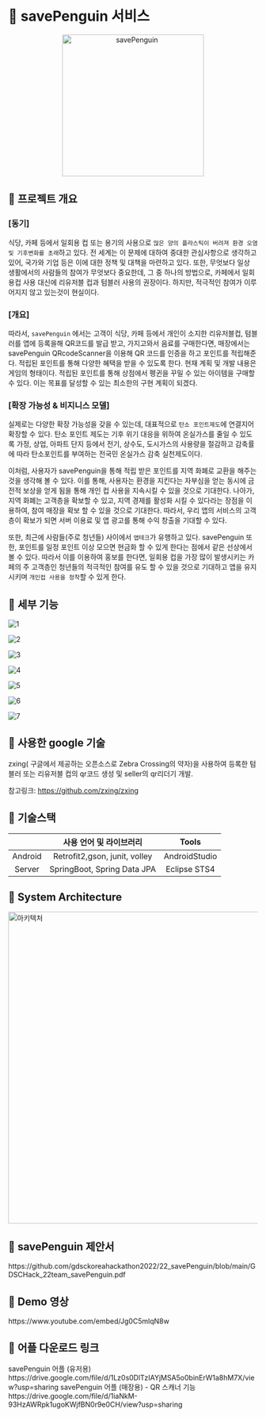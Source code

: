 <H1>🐧 savePenguin 서비스 </H1>

<p align="center">   
<img width="286" alt="savePenguin" src="https://user-images.githubusercontent.com/56347876/152633349-98cf961e-08d0-4ecb-aa4c-44e5c38b47df.png">
</p>

  <H2> 🐧 프로젝트 개요 </H2>

### [동기]

   식당, 카페 등에서 일회용 컵 또는 용기의 사용으로 `많은 양의 플라스틱이 버려져 환경 오염 및 기후변화를 초래`하고 있다. 전 세계는 이 문제에 대하여 중대한 관심사항으로 생각하고 있어, 국가와 기업 등은 이에 대한 정책 및 대책을 마련하고 있다. 또한, 무엇보다 일상 생활에서의 사람들의 참여가 무엇보다 중요한데, 그 중 하나의 방법으로, 카페에서 일회용컵 사용 대신에 리유저블 컵과 텀블러 사용의 권장이다. 하지만, 적극적인 참여가 이루어지지 않고 있는것이 현실이다.
   
### [개요]

   따라서, `savePenguin` 에서는 고객이 식당, 카페 등에서 개인이 소지한 리유저블컵, 텀블러를 앱에 등록을해 QR코드를 발급 받고, 가지고와서 음료를 구매한다면, 매장에서는 savePenguin QRcodeScanner을 이용해 QR 코드를 인증을 하고 포인트를 적립해준다. 적립된 포인트를 통해 다양한 혜택을 받을 수 있도록 한다. 현재 계획 및 개발 내용은 게임의 형태이다. 적립된 포인트를 통해 상점에서 펭귄을 꾸밀 수 있는 아이템을 구매할 수 있다. 이는 목표를 달성할 수 있는 최소한의 구현 계획이 되겠다.
   
### [확장 가능성 & 비지니스 모델]

 실제로는 다양한 확장 가능성을 갖을 수 있는데, 대표적으로 `탄소 포인트제도`에 연결지어 확장할 수 있다. 탄소 포인트 제도는 기후 위기 대응을 위하여 온실가스를 줄일 수 있도록 가정, 상업, 아파트 단지 등에서 전기, 상수도, 도시가스의 사용량을 절감하고 감축률에 따라 탄소포인트를 부여하는 전국민 온실가스 감축 실천제도이다. 
 
 이처럼, 사용자가 savePenguin을 통해 적립 받은 포인트를 지역 화폐로 교환을 해주는 것을 생각해 볼 수 있다.  이를 통해, 사용자는 환경을 지킨다는 자부심을 얻는 동시에 금전적 보상을 얻게 됨을 통해 개인 컵 사용을 지속시킬 수 있을 것으로 기대한다. 나아가, 지역 화폐는 고객층을 확보할 수 있고, 지역 경제를 활성화 시킬 수 있다라는 장점을 이용하여, 참여 매장을 확보 할 수 있을 것으로 기대한다. 따라서,  우리 앱의 서비스의 고객층이 확보가 되면 서버 이용료 및 앱 광고를 통해 수익 창출을 기대할 수 있다. 
 
 또한, 최근에 사람들(주로 청년들) 사이에서 `앱테크`가 유행하고 있다. savePenguin 또한, 포인트를 일정 포인트 이상 모으면 현금화 할 수 있게 한다는 점에서 같은 선상에서 볼 수 있다. 따라서 이를 이용하여 홍보를 한다면, 일회용 컵을 가장 많이 발생시키는 카페의 주 고객층인 청년들의 적극적인 참여를 유도 할 수 있을 것으로 기대하고 앱을 유지시키며 `개인컵 사용을 정착`할 수 있게 한다.

  
  <H2> 🐧 세부 기능 </H2>
  
![1](https://user-images.githubusercontent.com/56347876/152633314-a30e6824-3072-4aeb-bdac-16539b8a668e.png)

![2](https://user-images.githubusercontent.com/56347876/152633325-97f1176f-0a25-4845-8361-4d42f94daa19.png)

![3](https://user-images.githubusercontent.com/56347876/152633332-28a8e4d8-a908-4512-9f40-55a94849b17a.png)

![4](https://user-images.githubusercontent.com/56347876/152633333-97f2bb8f-1797-409e-a359-94b68caca18f.png)

![5](https://user-images.githubusercontent.com/56347876/152633336-8497d226-f295-4eed-abb9-0ea97bd47289.png)

![6](https://user-images.githubusercontent.com/56347876/152633343-dff51631-2b7c-460f-8ec8-1e561865e318.png)

![7](https://user-images.githubusercontent.com/56347876/152633345-2e59919f-dc67-4d26-9761-b4ce3b2e5e62.png)


<H2> 🐧 사용한 google 기술 </H2>

zxing( 구글에서 제공하는 오픈소스로 Zebra Crossing의 약자)을 사용하여 등록한 텀블러 또는 리유저블 컵의 qr코드 생성 및 seller의 qr리더기 개발.

참고링크: https://github.com/zxing/zxing

<H2> 🐧 기술스택 </H2>

||사용 언어 및 라이브러리|Tools|
|:---:|:---:|:---:|
|Android|Retrofit2,gson, junit, volley |AndroidStudio|
|Server|SpringBoot, Spring Data JPA|Eclipse STS4|

<H2> 🐧 System Architecture </H2>
<img width="629" alt="아키텍처" src="https://user-images.githubusercontent.com/56347876/152634181-6674c4e7-7204-4751-9e5e-7c28a45f15af.png">


<H2> 🐧 savePenguin 제안서 </H2>
https://github.com/gdsckoreahackathon2022/22_savePenguin/blob/main/GDSCHack_22team_savePenguin.pdf


<H2> 🐧 Demo 영상 </H2>
https://www.youtube.com/embed/Jg0C5mlqN8w

<H2> 🐧 어플 다운로드 링크 </H2>
savePenguin 어플 (유저용)
https://drive.google.com/file/d/1Lz0s0DlTzIAYjMSA5o0binErW1a8hM7X/view?usp=sharing
savePenguin 어플 (매장용) - QR 스캐너 기능
https://drive.google.com/file/d/1iaNkM-93HzAWRpk1ugoKWjfBN0r9e0CH/view?usp=sharing
